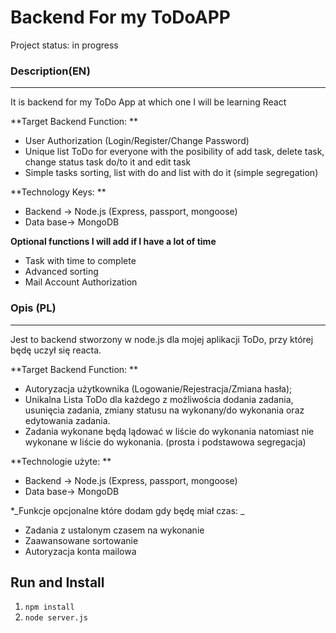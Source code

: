 # Backend For my ToDoAPP

Project status: in progress

### Description(EN)

---

It is backend for my ToDo App at which one I will be learning React

**Target Backend Function: **

- User Authorization (Login/Register/Change Password)
- Unique list ToDo for everyone with the posibility of add task, delete task, change status task do/to it and edit task
- Simple tasks sorting, list with do and list with do it (simple segregation)

**Technology Keys: **

- Backend -> Node.js (Express, passport, mongoose)
- Data base-> MongoDB

**Optional functions I will add if I have a lot of time**

- Task with time to complete
- Advanced sorting
- Mail Account Authorization

### Opis (PL)

---

Jest to backend stworzony w node.js dla mojej aplikacji ToDo, przy której będę uczył się reacta.

**Target Backend Function: **

- Autoryzacja użytkownika (Logowanie/Rejestracja/Zmiana hasła);
- Unikalna Lista ToDo dla każdego z możliwościa dodania zadania, usunięcia zadania, zmiany statusu na wykonany/do wykonania oraz edytowania zadania.
- Zadania wykonane będą lądować w liście do wykonania natomiast nie wykonane w liście do wykonania. (prosta i podstawowa segregacja)

**Technologie użyte: **

- Backend -> Node.js (Express, passport, mongoose)
- Data base-> MongoDB

\*_Funkcje opcjonalne które dodam gdy będę miał czas: _

- Zadania z ustalonym czasem na wykonanie
- Zaawansowane sortowanie
- Autoryzacja konta mailowa

## Run and Install

1.  `npm install`
2.  `node server.js`

